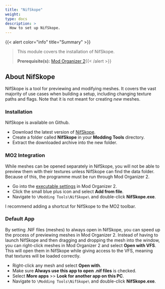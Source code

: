 ```yaml
---
title: "NifSkope"
weight:
type: docs
description: >
  How to set up NifSkope.
---
```


{{< alert color="info" title="Summary" >}}
> This module covers the installation of NifSkope.<p>
> **Prerequisite(s):** [Mod Organizer 2](/bg/additional-modules/mo2/){{< /alert >}}

## About NifSkope

NifSkope is a tool for previewing and modifying meshes. It covers the vast majority of use cases when building a setup, including changing texture paths and flags. Note that it is not meant for creating *new* meshes.

### Installation

NifSkope is available on Github.

- Download the latest version of [NifSkope](https://github.com/hexabits/nifskope/releases).
- Create a folder called **NifSkope** in your **Modding Tools** directory.
- Extract the downloaded archive into the new folder.

### MO2 Integration

While meshes can be opened separately in NifSkope, you will not be able to preview them with their textures unless NifSkope can find the data folder. Because of this, the programme must be run through Mod Organizer 2.

- Go into the [executable settings](/Pictures/bg/mo2-executables-settings.png) in Mod Organizer 2.
- Click the small blue plus icon and select **Add from file**.
- Navigate to `\Modding Tools\NifSkope\` and double-click **NifSkope.exe**.

I recommend adding a shortcut for NifSkope to the MO2 toolbar.

### Default App

By setting .NIF files (meshes) to always open in NifSkope, you can speed up the process of previewing meshes in Mod Organizer 2. Instead of having to launch NifSkope and then dragging and dropping the mesh into the window, you can right-click meshes in Mod Organizer 2 and select **Open with VFS**. This will open them in NifSkope while giving access to the VFS, meaning that textures will be loaded correctly.

- Right-click any mesh and select **Open with**.
- Make sure **Always use this app to open .nif files** is checked.
- Select **More apps** >> **Look for another app on this PC**.
- Navigate to `\Modding Tools\NifSkope\` and double-click **NifSkope.exe**.
